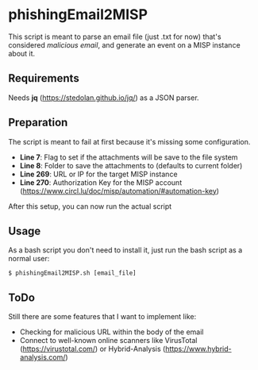 # phishingEmail2MISP

This script is meant to parse an email file (just .txt for now) that's considered *malicious email*, and generate an event on a MISP instance about it.


## Requirements

Needs __jq__ (https://stedolan.github.io/jq/) as a JSON parser.


## Preparation

The script is meant to fail at first because it's missing some configuration.

* **Line 7**: Flag to set if the attachments will be save to the file system
* **Line 8**: Folder to save the attachments to (defaults to current folder)
* **Line 269**: URL or IP for the target MISP instance
* **Line 270**: Authorization Key for the MISP account (https://www.circl.lu/doc/misp/automation/#automation-key)

After this setup, you can now run the actual script


## Usage

As a bash script you don't need to install it, just run the bash script as a normal user:

`
$ phishingEmail2MISP.sh [email_file]
`


## ToDo

Still there are some features that I want to implement like:

* Checking for malicious URL within the body of the email
* Connect to well-known online scanners like VirusTotal (https://virustotal.com/) or Hybrid-Analysis (https://www.hybrid-analysis.com/)
